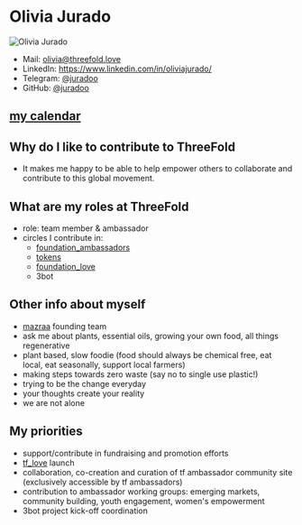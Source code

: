 # Olivia Jurado

![Olivia Jurado](https://media.licdn.com/dms/image/C4D03AQHS6-Z7Xp2wGA/profile-displayphoto-shrink_200_200/0?e=1537401600&v=beta&t=HqCza43nNaLP8yH7j4ejqXBXQ5d5Mudpbx8u8mR6-Ro)

- Mail: <a href="olivia@threefold.love">olivia@threefold.love</a>
- LinkedIn: https://www.linkedin.com/in/oliviajurado/
- Telegram: [@juradoo](https://t.me/juradoo)
- GitHub: [@juradoo](https://github.com/juradoo)


## [my calendar](https://calendar.google.com/calendar/b/4/r?tab=mc)


## Why do I like to contribute to ThreeFold

- It makes me happy to be able to help empower others to collaborate and contribute to this global movement.


## What are my roles at ThreeFold

- role: team member & ambassador
- circles I contribute in: 
    - [foundation_ambassadors](/circles/foundation/ambassadors/ambassadors.md)
    - [tokens](tokens/tokens.md)
    - [foundation_love](/circles/foundation/love/love.md)
    - 3bot 

## Other info about myself

- [mazraa](/circles/mazraa/mazraa.md) founding team 
- ask me about plants, essential oils, growing your own food, all things regenerative
- plant based, slow foodie (food should always be chemical free, eat local, eat seasonally, support local farmers)
- making steps towards zero waste (say no to single use plastic!)
- trying to be the change everyday
- your thoughts create your reality
- we are not alone


## My priorities 

- support/contribute in fundraising and promotion efforts
- [tf_love](/circles/foundation/love/love.md) launch 
- collaboration, co-creation and curation of tf ambassador community site (exclusively accessible by tf ambassadors)
- contribution to ambassador working groups: emerging markets, community building, youth engagement, women's empowerment
- 3bot project kick-off coordination

